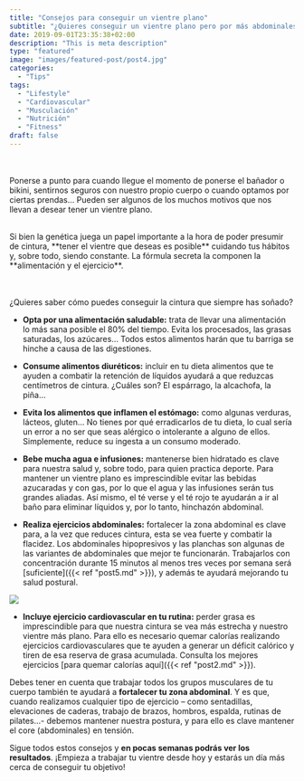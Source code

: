 ```yaml
---
title: "Consejos para conseguir un vientre plano"
subtitle: "¿Quieres conseguir un vientre plano pero por más abdominales que haces no lo consigues? ¡No desesperes! Estos son los consejos que debes seguir para presumir de cintura."
date: 2019-09-01T23:35:38+02:00
description: "This is meta description"
type: "featured"
image: "images/featured-post/post4.jpg"
categories: 
  - "Tips"
tags:
  - "Lifestyle"
  - "Cardiovascular"
  - "Musculación"
  - "Nutrición"
  - "Fitness"
draft: false
---
```

<br/><br/>
Ponerse a punto para cuando llegue el momento de ponerse el bañador o bikini, sentirnos seguros con nuestro propio cuerpo o cuando optamos por ciertas prendas… Pueden ser algunos de los muchos motivos que nos llevan a desear tener un vientre plano. 

<br/>
Si bien la genética juega un papel importante a la hora de poder presumir de cintura, **tener el vientre que deseas es posible** cuidando tus hábitos y, sobre todo, siendo constante. La fórmula secreta la componen la **alimentación y el ejercicio**.

<br/><br/>
¿Quieres saber cómo puedes conseguir la cintura que siempre has soñado?

- **Opta por una alimentación saludable:** trata de llevar una alimentación lo más sana posible el 80% del tiempo. Evita los procesados, las grasas saturadas, los azúcares… Todos estos alimentos harán que tu barriga se hinche a causa de las digestiones.

- **Consume alimentos diuréticos:** incluir en tu dieta alimentos que te ayuden a combatir la retención de líquidos ayudará a que reduzcas centímetros de cintura. ¿Cuáles son? El espárrago, la alcachofa, la piña… 

- **Evita los alimentos que inflamen el estómago:** como algunas verduras, lácteos, gluten…  No tienes por qué erradicarlos de tu dieta, lo cual sería un error a no ser que seas alérgico o intolerante a alguno de ellos. Simplemente, reduce su ingesta a un consumo moderado. 

- **Bebe mucha agua e infusiones:** mantenerse bien hidratado es clave para nuestra salud y, sobre todo, para quien practica deporte. Para mantener un vientre plano es imprescindible evitar las bebidas azucaradas y con gas, por lo que el agua y las infusiones serán tus grandes aliadas. Así mismo, el té verse y el té rojo te ayudarán a ir al baño para eliminar líquidos y, por lo tanto, hinchazón abdominal. 

- **Realiza ejercicios abdominales:** fortalecer la zona abdominal es clave para, a la vez que reduces cintura, esta se vea fuerte y combatir la flacidez. Los abdominales hipopresivos y las planchas son algunas de las variantes de abdominales que mejor te funcionarán. Trabajarlos con concentración durante 15 minutos al menos tres veces por semana será [suficiente]({{< ref "post5.md" >}}), y además te ayudará mejorando tu salud postural.

![](../images/post4_1.jpg)

- **Incluye ejercicio cardiovascular en tu rutina:** perder grasa es imprescindible para que nuestra cintura se vea más estrecha y nuestro vientre más plano. Para ello es necesario quemar calorías realizando ejercicios cardiovasculares que te ayuden a generar un déficit calórico y tiren de esa reserva de grasa acumulada. Consulta los mejores ejercicios [para quemar calorías aquí]({{< ref "post2.md" >}}).

Debes tener en cuenta que trabajar todos los grupos musculares de tu cuerpo también te ayudará a **fortalecer tu zona abdominal**. Y es que, cuando realizamos cualquier tipo de ejercicio – como sentadillas, elevaciones de caderas, trabajo de brazos, hombros, espalda, rutinas de pilates…- debemos mantener nuestra postura, y para ello es clave mantener el core (abdominales) en tensión.

Sigue todos estos consejos y **en pocas semanas podrás ver los resultados**. ¡Empieza a trabajar tu vientre desde hoy y estarás un día más cerca de conseguir tu objetivo!
